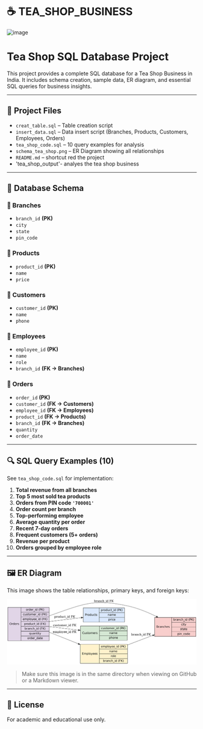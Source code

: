# ☕ TEA_SHOP_BUSINESS
![image](https://github.com/user-attachments/assets/e2d39836-988a-4945-9180-0d116e31e88f)

# Tea Shop SQL Database Project
This project provides a complete SQL database for a Tea Shop Business in India. It includes schema creation, sample data, ER diagram, and essential SQL queries for business insights.

---

## 📂 Project Files

- `creat_table.sql` – Table creation script
- `insert_data.sql` – Data insert script (Branches, Products, Customers, Employees, Orders)
- `tea_shop_code.sql` – 10 query examples for analysis
- `schema_tea_shop.png` – ER Diagram showing all relationships
- `README.md` – shortcut red the project
- 'tea_shop_output'- analyes the tea shop business   

---

## 🧱 Database Schema

### 🔸 Branches
- `branch_id` **(PK)**
- `city`
- `state`
- `pin_code`

### 🔸 Products
- `product_id` **(PK)**
- `name`
- `price`

### 🔸 Customers
- `customer_id` **(PK)**
- `name`
- `phone`

### 🔸 Employees
- `employee_id` **(PK)**
- `name`
- `role`
- `branch_id` **(FK → Branches)**

### 🔸 Orders
- `order_id` **(PK)**
- `customer_id` **(FK → Customers)**
- `employee_id` **(FK → Employees)**
- `product_id` **(FK → Products)**
- `branch_id` **(FK → Branches)**
- `quantity`
- `order_date`

---

## 🔍 SQL Query Examples (10)

See `tea_shop_code.sql` for implementation:

1. **Total revenue from all branches**
2. **Top 5 most sold tea products**
3. **Orders from PIN code `'700001'`**
4. **Order count per branch**
5. **Top-performing employee**
6. **Average quantity per order**
7. **Recent 7-day orders**
8. **Frequent customers (5+ orders)**
9. **Revenue per product**
10. **Orders grouped by employee role**

---

## 🖼️ ER Diagram

This image shows the table relationships, primary keys, and foreign keys:

![Tea Shop Schema ER Diagram](schema_tea_shop.png)

> Make sure this image is in the same directory when viewing on GitHub or a Markdown viewer.

---

## 🧾 License

For academic and educational use only.
